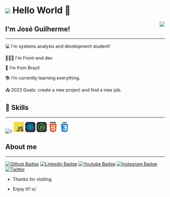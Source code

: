 # <img src=https://github.com/TheDudeThatCode/TheDudeThatCode/blob/master/Assets/Earth.gif width="30"> Hello World 👋
<img align='right' src="https://github-readme-stats.vercel.app/api?username=guijg&show_icons=true&title_color=ff82f8&text_color=ff82f8&icon_color=ff82f8&bg_color=250174&cache_seconds=2300">


## I'm José Guilherme!

---

:computer: I'm systems analysis and development student!

👩🏾‍💻 I'm Front-end dev 

:house_with_garden: I’m from Brazil.

:books: I’m currently learning everything.

:outbox_tray: 2023 Goals: create a new project and find a new job.

## 🚀 Skills

---

<code><img height="32" src="https://cdn.iconscout.com/icon/free/png-512/c-programming-569564.png" alt="c"/></code>
<code><img height="32" src="https://raw.githubusercontent.com/github/explore/80688e429a7d4ef2fca1e82350fe8e3517d3494d/topics/javascript/javascript.png" alt="Javascript"/></code>
<code><img height="32" src="https://github.com/tandpfun/skill-icons/blob/main/icons/React-Dark.svg" alt="React"/></code>
<code><img height="32" src="https://github.com/tandpfun/skill-icons/blob/main/icons/NodeJS-Dark.svg" alt="Node.js"/></code>
<code><img height="32" src="https://raw.githubusercontent.com/github/explore/80688e429a7d4ef2fca1e82350fe8e3517d3494d/topics/html/html.png" alt="HTML5"/></code>
<code><img height="32" src="https://raw.githubusercontent.com/github/explore/80688e429a7d4ef2fca1e82350fe8e3517d3494d/topics/css/css.png" alt="CSS"/></code>

## About me

---

[![Github Badge](	https://img.shields.io/badge/GitHub-100000?style=for-the-badge&logo=github&logoColor=white=LINK_GIT)](https://github.com/GuiJg) [![Linkedin Badge](https://img.shields.io/badge/LinkedIn-0077B5?style=for-the-badge&logo=linkedin&logoColor=white=LINK_LINKEDIN)](https://www.linkedin.com/in/jgu1lherme/) 
[![Youtube Badge](https://img.shields.io/badge/YouTube-FF0000?style=for-the-badge&logo=youtube&logoColor=white=LINK_YOUTUBE)](https://www.youtube.com/channel/UCrE7NofjFDqH5qreRFJgvQw) [![Instagram Badge](https://img.shields.io/badge/Instagram-E4405F?style=for-the-badge&logo=instagram&logoColor=white=LINK_INSTAGRAM)](https://www.instagram.com/j.gu1/) [![Twitter](https://img.shields.io/badge/Twitter-1DA1F2?style=for-the-badge&logo=twitter&logoColor=white)](https://twitter.com/TakOut_Jg) 

- Thanks for visiting.

- Enjoy it!! o/
